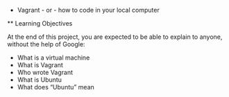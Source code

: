 * Vagrant - or - how to code in your local computer

** Learning Objectives

At the end of this project, you are expected to be able to explain to anyone, without the help of Google:

- What is a virtual machine
- What is Vagrant
- Who wrote Vagrant
- What is Ubuntu
- What does “Ubuntu” mean
